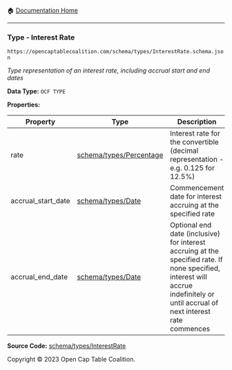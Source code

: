 :house: [Documentation Home](../../../README.md)

---

### Type - Interest Rate

`https://opencaptablecoalition.com/schema/types/InterestRate.schema.json`

_Type representation of an interest rate, including accrual start and end dates_

**Data Type:** `OCF TYPE`

**Properties:**

| Property           | Type                                      | Description                                                                                                                                                                      | Required   |
| ------------------ | ----------------------------------------- | -------------------------------------------------------------------------------------------------------------------------------------------------------------------------------- | ---------- |
| rate               | [schema/types/Percentage](/Percentage.md) | Interest rate for the convertible (decimal representation - e.g. 0.125 for 12.5%)                                                                                                | `REQUIRED` |
| accrual_start_date | [schema/types/Date](/Date.md)             | Commencement date for interest accruing at the specified rate                                                                                                                    | `REQUIRED` |
| accrual_end_date   | [schema/types/Date](/Date.md)             | Optional end date (inclusive) for interest accruing at the specified rate. If none specified, interest will accrue indefinitely or until accrual of next interest rate commences | -          |

**Source Code:** [schema/types/InterestRate](../../../../schema/types/InterestRate.schema.json)

Copyright © 2023 Open Cap Table Coalition.
